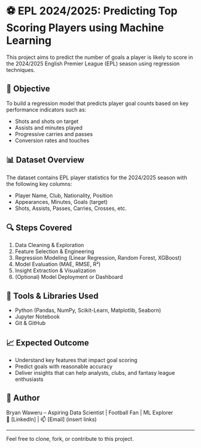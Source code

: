 # ⚽ EPL 2024/2025: Predicting Top Scoring Players using Machine Learning

This project aims to predict the number of goals a player is likely to score in the 2024/2025 English Premier League (EPL) season using regression techniques.

## 📌 Objective

To build a regression model that predicts player goal counts based on key performance indicators such as:
- Shots and shots on target
- Assists and minutes played
- Progressive carries and passes
- Conversion rates and touches

## 📊 Dataset Overview

The dataset contains EPL player statistics for the 2024/2025 season with the following key columns:
- Player Name, Club, Nationality, Position
- Appearances, Minutes, Goals (target)
- Shots, Assists, Passes, Carries, Crosses, etc.

## 🔍 Steps Covered

1. Data Cleaning & Exploration
2. Feature Selection & Engineering
3. Regression Modeling (Linear Regression, Random Forest, XGBoost)
4. Model Evaluation (MAE, RMSE, R²)
5. Insight Extraction & Visualization
6. (Optional) Model Deployment or Dashboard

## 🔧 Tools & Libraries Used

- Python (Pandas, NumPy, Scikit-Learn, Matplotlib, Seaborn)
- Jupyter Notebook
- Git & GitHub

## 📈 Expected Outcome

- Understand key features that impact goal scoring
- Predict goals with reasonable accuracy
- Deliver insights that can help analysts, clubs, and fantasy league enthusiasts

## 🙌 Author

Bryan Waweru – Aspiring Data Scientist | Football Fan | ML Explorer  
🔗 [LinkedIn] | 📫 [Email] (insert links)

---

Feel free to clone, fork, or contribute to this project.
